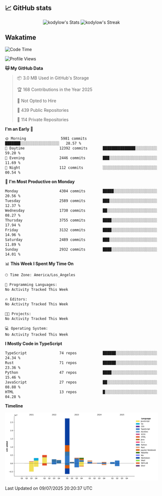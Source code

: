 ## 📈 GitHub stats
<!--START_SECTION:github-->
<div class="badges-githubstats">
  <p align="center">
    <img src="https://github-readme-stats.vercel.app/api?username=kodylow&theme=tokyonight&show_icons=true&hide_border=true&count_private=true" alt="kodylow's Stats" height="165">
    <img src="https://github-readme-streak-stats.herokuapp.com/?user=kodylow&theme=tokyonight&hide_border=true" alt="kodylow's Streak" height="165">
  </p>
</div>
<!--END_SECTION:github-->

## Wakatime 
<!--START_SECTION:waka-->
![Code Time](http://img.shields.io/badge/Code%20Time-1%2C294%20hrs%2031%20mins-blue)

![Profile Views](http://img.shields.io/badge/Profile%20Views-0-blue)

**🐱 My GitHub Data** 

> 📦 3.0 MB Used in GitHub's Storage 
 > 
> 🏆 168 Contributions in the Year 2025
 > 
> 🚫 Not Opted to Hire
 > 
> 📜 439 Public Repositories 
 > 
> 🔑 114 Private Repositories 
 > 
**I'm an Early 🐤** 

```text
🌞 Morning                5981 commits        ███████░░░░░░░░░░░░░░░░░░   28.57 % 
🌆 Daytime                12392 commits       ███████████████░░░░░░░░░░   59.20 % 
🌃 Evening                2446 commits        ███░░░░░░░░░░░░░░░░░░░░░░   11.69 % 
🌙 Night                  112 commits         ░░░░░░░░░░░░░░░░░░░░░░░░░   00.54 % 
```
📅 **I'm Most Productive on Monday** 

```text
Monday                   4304 commits        █████░░░░░░░░░░░░░░░░░░░░   20.56 % 
Tuesday                  2589 commits        ███░░░░░░░░░░░░░░░░░░░░░░   12.37 % 
Wednesday                1730 commits        ██░░░░░░░░░░░░░░░░░░░░░░░   08.27 % 
Thursday                 3755 commits        ████░░░░░░░░░░░░░░░░░░░░░   17.94 % 
Friday                   3132 commits        ████░░░░░░░░░░░░░░░░░░░░░   14.96 % 
Saturday                 2489 commits        ███░░░░░░░░░░░░░░░░░░░░░░   11.89 % 
Sunday                   2932 commits        ████░░░░░░░░░░░░░░░░░░░░░   14.01 % 
```


📊 **This Week I Spent My Time On** 

```text
🕑︎ Time Zone: America/Los_Angeles

💬 Programming Languages: 
No Activity Tracked This Week

🔥 Editors: 
No Activity Tracked This Week

🐱‍💻 Projects: 
No Activity Tracked This Week

💻 Operating System: 
No Activity Tracked This Week
```

**I Mostly Code in TypeScript** 

```text
TypeScript               74 repos            ██████░░░░░░░░░░░░░░░░░░░   24.34 % 
Rust                     71 repos            ██████░░░░░░░░░░░░░░░░░░░   23.36 % 
Python                   47 repos            ████░░░░░░░░░░░░░░░░░░░░░   15.46 % 
JavaScript               27 repos            ██░░░░░░░░░░░░░░░░░░░░░░░   08.88 % 
HTML                     13 repos            █░░░░░░░░░░░░░░░░░░░░░░░░   04.28 % 
```



**Timeline**

![Lines of Code chart](https://raw.githubusercontent.com/Kodylow/Kodylow/master/assets/bar_graph.png)


 Last Updated on 09/07/2025 20:20:37 UTC
<!--END_SECTION:waka-->
